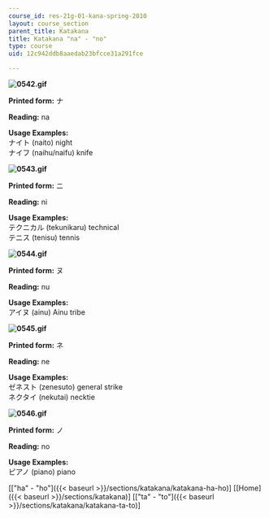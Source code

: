 ```yaml
---
course_id: res-21g-01-kana-spring-2010
layout: course_section
parent_title: Katakana
title: Katakana "na" - "no"
type: course
uid: 12c942ddb8aaedab23bfcce31a291fce

---
```


**![0542.gif](/coursemedia/res-21g-01-kana-spring-2010/ae255430c20b1904478cfafd8aafa798_0542.gif)**

**Printed form:** ナ

**Reading:** na

**Usage Examples:**  
ナイト (naito) night  
ナイフ (naihu/naifu) knife

**![0543.gif](/coursemedia/res-21g-01-kana-spring-2010/b51daf14cdbd2567a100ef210df98996_0543.gif)**

**Printed form:** ニ

**Reading:** ni

**Usage Examples:**  
テクニカル (tekunikaru) technical  
テニス (tenisu) tennis

**![0544.gif](/coursemedia/res-21g-01-kana-spring-2010/54860566cc9744abe55b4391ff233c75_0544.gif)**

**Printed form:** ヌ

**Reading:** nu

**Usage Examples:**  
アイヌ (ainu) Ainu tribe

**![0545.gif](/coursemedia/res-21g-01-kana-spring-2010/206b2028e658d6ddcf4f0aeb013586d9_0545.gif)**

**Printed form:** ネ

**Reading:** ne

**Usage Examples:**  
ゼネスト (zenesuto) general strike  
ネクタイ (nekutai) necktie

**![0546.gif](/coursemedia/res-21g-01-kana-spring-2010/ca1eb709340248d35efc9656d5eeea59_0546.gif)**

**Printed form:** ノ

**Reading:** no

**Usage Examples:**  
ピアノ (piano) piano

  
\[["ha" - "ho"]({{< baseurl >}}/sections/katakana/katakana-ha-ho)\] \[[Home]({{< baseurl >}}/sections/katakana)\] \[["ta" - "to"]({{< baseurl >}}/sections/katakana/katakana-ta-to)\]
